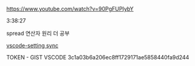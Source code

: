https://www.youtube.com/watch?v=90PgFUPIybY

3:38:27

spread 연산자 원리 더 공부

[vscode-setting sync](https://teamsmiley.github.io/2018/06/02/vs-code-sync/)

TOKEN - GIST VSCODE
3c1a03b6a206ec8ff1729171ae5858440fa9d244
